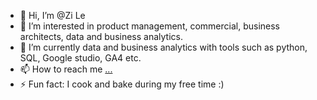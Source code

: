 - 👋 Hi, I’m @Zi Le
- 👀 I’m interested in product management, commercial, business architects, data and business analytics.
- 🌱 I’m currently data and business analytics with tools such as python, SQL, Google studio, GA4 etc.
- 📫 How to reach me [...](https://www.linkedin.com/in/zi-le-yang/)
- ⚡ Fun fact: I cook and bake during my free time :)

<!---
zi-force123/zi-force123 is a ✨ special ✨ repository because its `README.md` (this file) appears on your GitHub profile.
You can click the Preview link to take a look at your changes.
--->

